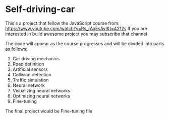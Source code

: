 # Self-driving-car

This's a project that fellow the JavaScript course from:  
https://www.youtube.com/watch?v=Rs_rAxEsAvI&t=4212s
If you are interested in build awesome project you may subscribe that channel
  
The code will appear as the course progresses and will be divided into parts as follows:
  1. Car driving mechanics
  2. Road definition
  3. Artificial sensors
  4. Collision detection
  5. Traffic simulation
  6. Neural network
  7. Visualizing neural networks
  8. Optimizing neural networks
  9. Fine-tuning

  The final project would be Fine-tuning file